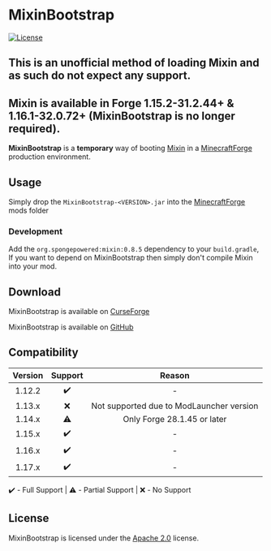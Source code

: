 # MixinBootstrap

[![License](https://img.shields.io/github/license/LXGaming/MixinBootstrap?label=License&cacheSeconds=86400)](https://github.com/LXGaming/MixinBootstrap/blob/master/LICENSE)

## This is an unofficial method of loading Mixin and as such do not expect any support.

## Mixin is available in Forge 1.15.2-31.2.44+ & 1.16.1-32.0.72+ (MixinBootstrap is no longer required).

**MixinBootstrap** is a **temporary** way of booting [Mixin](https://github.com/SpongePowered/Mixin) in a [MinecraftForge](https://github.com/MinecraftForge/MinecraftForge) production environment.

## Usage
Simply drop the `MixinBootstrap-<VERSION>.jar` into the [MinecraftForge](https://github.com/MinecraftForge/MinecraftForge) mods folder

### Development
Add the `org.spongepowered:mixin:0.8.5` dependency to your `build.gradle`, If you want to depend on MixinBootstrap then simply don't compile Mixin into your mod.

## Download
MixinBootstrap is available on [CurseForge](https://www.curseforge.com/minecraft/mc-mods/mixinbootstrap)

MixinBootstrap is available on [GitHub](https://github.com/LXGaming/MixinBootstrap/releases)

## Compatibility
| Version | Support | Reason |
| :-----: | :-----: | :----: |
| 1.12.2 | :heavy_check_mark: | - |
| 1.13.x | :x: | Not supported due to ModLauncher version |
| 1.14.x | :warning: | Only Forge 28.1.45 or later |
| 1.15.x | :heavy_check_mark: | - |
| 1.16.x | :heavy_check_mark: | - |
| 1.17.x | :heavy_check_mark: | - |

:heavy_check_mark: - Full Support | :warning: - Partial Support | :x: - No Support

## License
MixinBootstrap is licensed under the [Apache 2.0](https://github.com/LXGaming/MixinBootstrap/blob/master/LICENSE) license.
